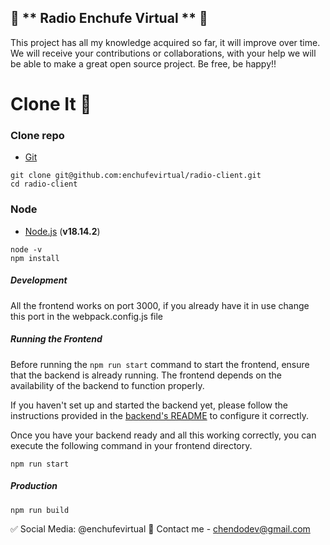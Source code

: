 ## 💫 ** Radio Enchufe Virtual ** 💫

This project has all my knowledge acquired so far, it will improve over time. We will receive your contributions or collaborations, with your help we will be able to make a great open source project. Be free, be happy!!

# Clone It 🏁

### Clone repo

- [Git](https://git-scm.com/downloads)

```
git clone git@github.com:enchufevirtual/radio-client.git
cd radio-client
```

### Node

- [Node.js](https://nodejs.org/en/download/) (**v18.14.2**)

```
node -v
npm install
```

##### Development

All the frontend works on port 3000, if you already have it in use change this port in the webpack.config.js file

##### Running the Frontend

Before running the `npm run start` command to start the frontend, ensure that the backend is already running. The frontend depends on the availability of the backend to function properly.

If you haven't set up and started the backend yet, please follow the instructions provided in the [backend's README](https://github.com/enchufevirtual/radio-api) to configure it correctly.

Once you have your backend ready and all this working correctly, you can execute the following command in your frontend directory.

```
npm run start
```

##### Production

```
npm run build
```

✅ Social Media: @enchufevirtual
📨 Contact me - <chendodev@gmail.com>
